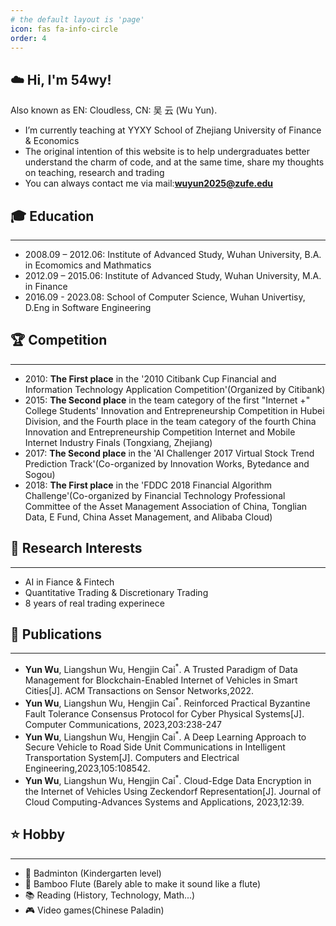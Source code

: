 ```yaml
---
# the default layout is 'page'
icon: fas fa-info-circle
order: 4
---
```



## ☁️ Hi, I'm 54wy!
Also known as EN: Cloudless, CN: 吴 云 (Wu Yun).

- I’m currently teaching at YYXY School of Zhejiang University of Finance & Economics
- The original intention of this website is to help undergraduates better understand the charm of code, and at the same time, share my thoughts on teaching, research and trading
- You can always contact me via mail:**wuyun2025@zufe.edu**


<!-- Education -->
## 🎓 Education
***
- 2008.09 – 2012.06: Institute of Advanced Study, Wuhan University, B.A. in Ecomomics and Mathmatics 
- 2012.09 – 2015.06: Institute of Advanced Study, Wuhan University, M.A. in Finance
- 2016.09 - 2023.08: School of Computer Science, Wuhan Univertisy, D.Eng in Software Engineering


<!-- Competition -->
## 🏆 Competition
***
- 2010: **The First place** in the '2010 Citibank Cup Financial and Information Technology Application Competition'(Organized by Citibank) 
- 2015: **The Second place** in the team category of the first "Internet +" College Students' Innovation and Entrepreneurship Competition in Hubei Division, and the Fourth place in the team category of the fourth China Innovation and Entrepreneurship Competition Internet and Mobile Internet Industry Finals (Tongxiang, Zhejiang)
- 2017: **The Second place** in the 'AI Challenger 2017 Virtual Stock Trend Prediction Track'(Co-organized by Innovation Works, Bytedance and Sogou)
- 2018: **The First place** in the 'FDDC 2018 Financial Algorithm Challenge'(Co-organized by Financial Technology Professional Committee of the Asset Management Association of China, Tonglian Data, E Fund, China Asset Management, and Alibaba Cloud)


<!-- Research Interests -->
## 🚀 Research Interests
***
- AI in Fiance & Fintech 
- Quantitative Trading & Discretionary Trading
- 8 years of real trading experinece


<!-- Publications -->
## 🏫 Publications
***
- **Yun Wu**, Liangshun Wu, Hengjin Cai<sup>*</sup>. A Trusted Paradigm of Data Management for Blockchain-Enabled Internet of Vehicles in Smart Cities[J]. ACM Transactions on Sensor Networks,2022.
- **Yun Wu**, Liangshun Wu, Hengjin Cai<sup>*</sup>. Reinforced Practical Byzantine Fault Tolerance Consensus Protocol for Cyber Physical Systems[J]. Computer Communications, 2023,203:238-247
- **Yun Wu**, Liangshun Wu, Hengjin Cai<sup>*</sup>. A Deep Learning Approach to Secure Vehicle to Road Side Unit Communications in Intelligent Transportation System[J]. Computers and Electrical Engineering,2023,105:108542. 
- **Yun Wu**, Liangshun Wu, Hengjin Cai<sup>*</sup>. Cloud-Edge Data Encryption in the Internet of Vehicles Using Zeckendorf Representation[J]. Journal of Cloud Computing-Advances Systems and Applications, 2023,12:39. 


<!-- Hobby -->
## ⭐ Hobby
***
- 🎾 Badminton (Kindergarten level)
- 🪈 Bamboo Flute (Barely able to make it sound like a flute)
- 📚 Reading (History, Technology, Math...)
- 🎮 Video games(Chinese Paladin)